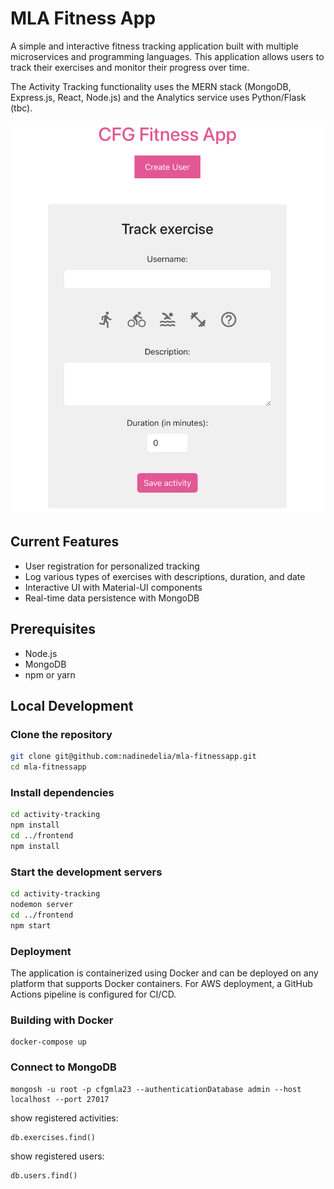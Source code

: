 # MLA Fitness App 

A simple and interactive fitness tracking application built with multiple microservices and programming languages. This application allows users to track their exercises and monitor their progress over time.

The Activity Tracking functionality uses the MERN stack (MongoDB, Express.js, React, Node.js) and the Analytics service uses Python/Flask (tbc).

![Screenshot](frontpage.png)  

## Current Features

- User registration for personalized tracking
- Log various types of exercises with descriptions, duration, and date
- Interactive UI with Material-UI components
- Real-time data persistence with MongoDB

## Prerequisites

- Node.js
- MongoDB
- npm or yarn

## Local Development

### Clone the repository

```sh
git clone git@github.com:nadinedelia/mla-fitnessapp.git
cd mla-fitnessapp
```

### Install dependencies

```sh
cd activity-tracking
npm install
cd ../frontend
npm install
```

### Start the development servers

```sh
cd activity-tracking
nodemon server
cd ../frontend
npm start
```

### Deployment
The application is containerized using Docker and can be deployed on any platform that supports Docker containers. For AWS deployment, a GitHub Actions pipeline is configured for CI/CD.

### Building with Docker

```
docker-compose up
```

### Connect to MongoDB

```
mongosh -u root -p cfgmla23 --authenticationDatabase admin --host localhost --port 27017
```

show registered activities:
```
db.exercises.find()
```

show registered users:
```
db.users.find()
```